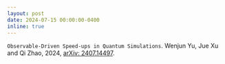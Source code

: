 ```yaml
---
layout: post
date: 2024-07-15 00:00:00-0400
inline: true
---
```


`Observable-Driven Speed-ups in Quantum Simulations`.
Wenjun Yu, Jue Xu and Qi Zhao, 2024,
[arXiv: 2407.14497](http://arxiv.org/abs/2407.14497).